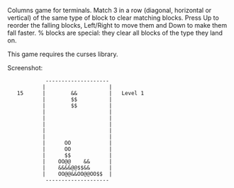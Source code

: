 Columns game for terminals. Match 3 in a row (diagonal, horizontal or
vertical) of the same type of block to clear matching blocks. Press Up
to reorder the falling blocks, Left/Right to move them and Down to
make them fall faster. % blocks are special: they clear all blocks of
the type they land on.

This game requires the curses library.

Screenshot:

                --------------------
               |                    |
       15      |        &&          |   Level 1
               |        $$          |
               |        $$          |
               |                    |
               |                    |
               |                    |
               |                    |
               |                    |
               |      OO            |
               |      OO            |
               |      $$            |
               |    OO@@    &&      |
               |    &&&&@@$$&&      |
               |    OO@@&&OO@@OO$$  |
                --------------------
